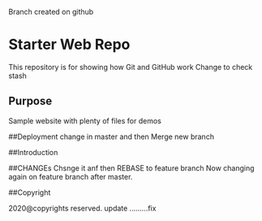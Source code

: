 Branch created on github

# Starter Web Repo

This repository is for showing how Git and GitHub work
Change to check stash

## Purpose

Sample website with plenty of files for demos

##Deployment
change in master and then Merge new branch

##Introduction


##CHANGEs
Chsnge it anf then REBASE to feature branch
Now changing again on feature branch after master.

##Copyright

2020@copyrights reserved.
update .........fix
